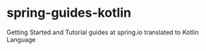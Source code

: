 # spring-guides-kotlin
Getting Started and Tutorial guides at spring.io translated to Kotlin Language
